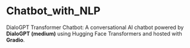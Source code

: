 # Chatbot_with_NLP
DialoGPT Transformer Chatbot:   A conversational AI chatbot powered by **DialoGPT (medium)** using Hugging Face Transformers and hosted with **Gradio**.
